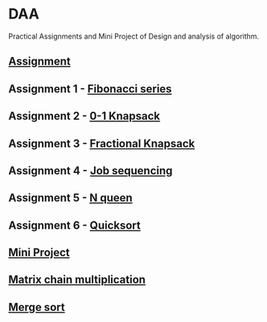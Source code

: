 # DAA
Practical Assignments and Mini Project of Design and analysis of algorithm.


## [Assignment]()

## Assignment 1 - [Fibonacci series](https://github.com/Shammachale0102/DAA/blob/main/Assignments/Fibonacci%20number.cpp)
## Assignment 2 - [0-1 Knapsack](https://github.com/Shammachale0102/DAA/blob/main/Assignments/0-1%20knapsack.cpp)
## Assignment 3 - [Fractional Knapsack](https://github.com/Shammachale0102/DAA/blob/main/Assignments/Fractional%20knapsack.cpp)
## Assignment 4 - [Job sequencing](https://github.com/Shammachale0102/DAA/blob/main/Assignments/Job%20sequencing.cpp)
## Assignment 5 - [N queen](https://github.com/Shammachale0102/DAA/blob/main/Assignments/N%20Queen.cpp)
## Assignment 6 - [Quicksort]()

## [Mini Project]()
## [Matrix chain multiplication]()
## [Merge sort]()
